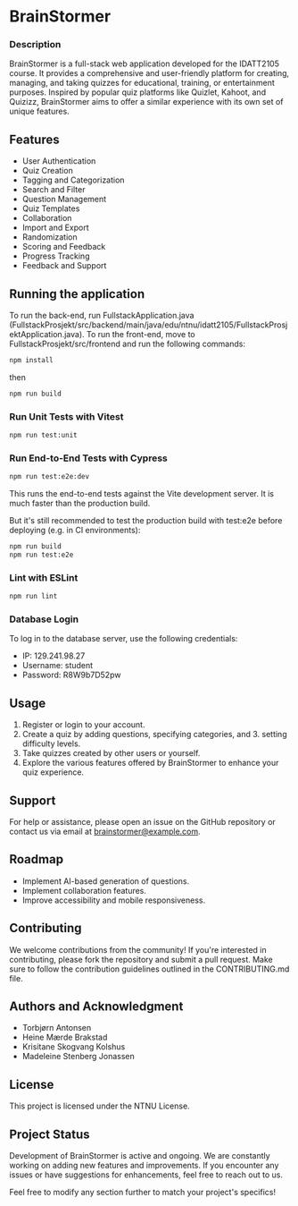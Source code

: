 # BrainStormer
### Description
BrainStormer is a full-stack web application developed for the IDATT2105 course. It provides a comprehensive and user-friendly platform for creating, managing, and taking quizzes for educational, training, or entertainment purposes. Inspired by popular quiz platforms like Quizlet, Kahoot, and Quizizz, BrainStormer aims to offer a similar experience with its own set of unique features.

## Features
- User Authentication
- Quiz Creation
- Tagging and Categorization
- Search and Filter
- Question Management
- Quiz Templates
- Collaboration
- Import and Export
- Randomization
- Scoring and Feedback
- Progress Tracking
- Feedback and Support

## Running the application
To run the back-end, run FullstackApplication.java (FullstackProsjekt/src/backend/main/java/edu/ntnu/idatt2105/FullstackProsjektApplication.java). 
To run the front-end, move to FullstackProsjekt/src/frontend and run the following commands:
```sh
npm install
```
then
```sh
npm run build

```


### Run Unit Tests with Vitest
```sh
npm run test:unit
```

### Run End-to-End Tests with Cypress
```sh
npm run test:e2e:dev
```

This runs the end-to-end tests against the Vite development server.
It is much faster than the production build.

But it's still recommended to test the production build with test:e2e before deploying (e.g. in CI environments):
```sh
npm run build
npm run test:e2e
```

### Lint with ESLint
```sh
npm run lint

```

### Database Login
To log in to the database server, use the following credentials:

- IP: 129.241.98.27
- Username: student
- Password: R8W9b7D52pw


## Usage
1. Register or login to your account.
2. Create a quiz by adding questions, specifying categories, and 3. setting difficulty levels.
4. Take quizzes created by other users or yourself.
5. Explore the various features offered by BrainStormer to enhance your quiz experience.

## Support
For help or assistance, please open an issue on the GitHub repository or contact us via email at brainstormer@example.com.

## Roadmap
* Implement AI-based generation of questions.
* Implement collaboration features.
* Improve accessibility and mobile responsiveness.

## Contributing
We welcome contributions from the community! If you're interested in contributing, please fork the repository and submit a pull request. Make sure to follow the contribution guidelines outlined in the CONTRIBUTING.md file.

## Authors and Acknowledgment
- Torbjørn Antonsen
- Heine Mærde Brakstad 
- Krisitane Skogvang Kolshus
- Madeleine Stenberg Jonassen

## License
This project is licensed under the NTNU License.

## Project Status
Development of BrainStormer is active and ongoing. We are constantly working on adding new features and improvements. If you encounter any issues or have suggestions for enhancements, feel free to reach out to us.

Feel free to modify any section further to match your project's specifics!